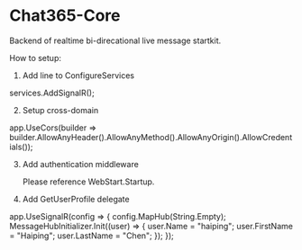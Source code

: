 # Chat365-Core
Backend of realtime bi-direcational live message startkit.

How to setup:

1. Add line to ConfigureServices

  services.AddSignalR();
  
2. Setup cross-domain

  app.UseCors(builder => builder.AllowAnyHeader().AllowAnyMethod().AllowAnyOrigin().AllowCredentials());


3. Add authentication middleware
   
   Please reference WebStart.Startup.


4. Add GetUserProfile delegate

  app.UseSignalR(config => {
                config.MapHub<MessageHub>(String.Empty);
                MessageHubInitializer.Init((user) => {
                    user.Name = "haiping";
                    user.FirstName = "Haiping";
                    user.LastName = "Chen";
                });
            });
